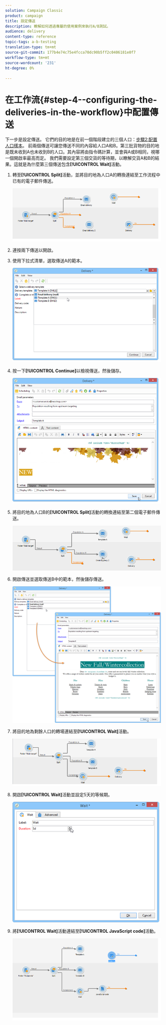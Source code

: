 ```yaml
---
solution: Campaign Classic
product: campaign
title: 設定傳送
description: 瞭解如何透過專屬的使用案例來執行A/B測試。
audience: delivery
content-type: reference
topic-tags: a-b-testing
translation-type: tm+mt
source-git-commit: 177b4e74c75e4fcca70dc90b5ff2c0406181e0f7
workflow-type: tm+mt
source-wordcount: '231'
ht-degree: 0%

---
```



# 在工作流{#step-4--configuring-the-deliveries-in-the-workflow}中配置傳送

下一步是設定傳送。 它們的目的地是在前一個階段建立的三個人口：[步驟2:配置人口樣本](#step-2--configuring-population-samples)。 前兩個傳送可讓您傳送不同的內容給人口A和B。第三批貨物的目的地是既未收到A也未收到B的人口。其內容將由指令碼計算，並會與A或B相同，視哪一個開啟率最高而定。 我們需要設定第三個交貨的等待期，以瞭解交貨A和B的結果。這就是為什麼第三個傳送包含&#x200B;**[!UICONTROL Wait]**&#x200B;活動。

1. 轉至&#x200B;**[!UICONTROL Split]**&#x200B;活動，並將目的地為人口A的轉換連結至工作流程中已有的電子郵件傳送。

   ![](assets/use_case_abtesting_createdeliveries_001.png)

1. 連按兩下傳送以開啟。
1. 使用下拉式清單，選取傳送A的範本。

   ![](assets/use_case_abtesting_createdeliveries_003.png)

1. 按一下&#x200B;**[!UICONTROL Continue]**&#x200B;以檢視傳送，然後儲存。

   ![](assets/use_case_abtesting_createdeliveries_002.png)

1. 將目的地為人口B的&#x200B;**[!UICONTROL Split]**&#x200B;活動的轉換連結至第二個電子郵件傳送。

   ![](assets/use_case_abtesting_createdeliveries_004.png)

1. 開啟傳送並選取傳送B中的範本，然後儲存傳送。

   ![](assets/use_case_abtesting_createdeliveries_005.png)

1. 將目的地為剩餘人口的轉場連結至&#x200B;**[!UICONTROL Wait]**&#x200B;活動。

   ![](assets/use_case_abtesting_createdeliveries_006.png)

1. 開啟&#x200B;**[!UICONTROL Wait]**&#x200B;活動並設定5天的等候期。

   ![](assets/use_case_abtesting_createdeliveries_007.png)

1. 將&#x200B;**[!UICONTROL Wait]**&#x200B;活動連結至&#x200B;**[!UICONTROL JavaScript code]**&#x200B;活動。

   ![](assets/use_case_abtesting_createdeliveries_008.png)
